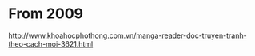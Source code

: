 # From 2009
http://www.khoahocphothong.com.vn/manga-reader-doc-truyen-tranh-theo-cach-moi-3621.html

